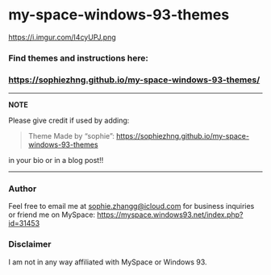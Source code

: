 # my-space-windows-93-themes

https://i.imgur.com/I4cyUPJ.png
### Find themes and instructions here:
### https://sophiezhng.github.io/my-space-windows-93-themes/

---
**NOTE**

Please give credit if used by adding:

> Theme Made by “sophie”: https://sophiezhng.github.io/my-space-windows-93-themes

in your bio or in a blog post!!

---

### Author
Feel free to email me at sophie.zhangg@icloud.com for business inquiries or friend me on MySpace: https://myspace.windows93.net/index.php?id=31453

### Disclaimer
I am not in any way affiliated with MySpace or Windows 93.
